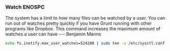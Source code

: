 ### Watch ENOSPC

The system has a limit to how many files can be watched by a user. You can run out of watches pretty quickly if you have Grunt running with other programs like Dropbox.
This command increases the maximum amount of watches a user can have ---  Benjamin Manns

```sh
echo fs.inotify.max_user_watches=524288 | sudo tee -a /etc/sysctl.conf && sudo sysctl -p
```

